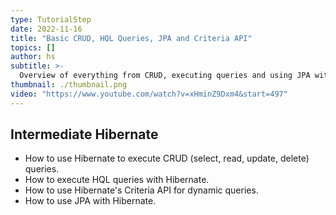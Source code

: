 ```yaml
---
type: TutorialStep
date: 2022-11-16
title: "Basic CRUD, HQL Queries, JPA and Criteria API"
topics: []
author: hs
subtitle: >-
  Overview of everything from CRUD, executing queries and using JPA with Hibernate.
thumbnail: ./thumbnail.png
video: "https://www.youtube.com/watch?v=xHminZ9Dxm4&start=497"
---
```


## Intermediate Hibernate

- How to use Hibernate to execute CRUD (select, read, update, delete) queries.
- How to execute HQL queries with Hibernate.
- How to use Hibernate's Criteria API for dynamic queries.
- How to use JPA with Hibernate.
